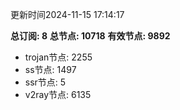 更新时间2024-11-15 17:14:17

**总订阅: 8**
**总节点: 10718**
**有效节点: 9892**
- trojan节点: 2255
- ss节点: 1497
- ssr节点: 5
- v2ray节点: 6135
